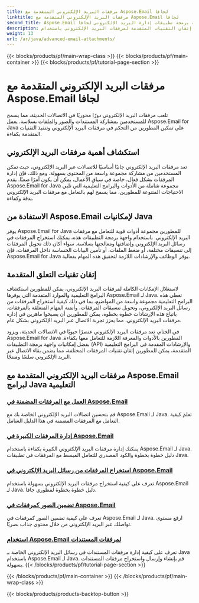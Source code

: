 ```yaml
---
title: مرفقات البريد الإلكتروني المتقدمة مع Aspose.Email لجافا
linktitle: مرفقات البريد الإلكتروني المتقدمة مع Aspose.Email لجافا
second_title: Aspose.Email واجهة برمجة تطبيقات إدارة البريد الإلكتروني لجافا
description: إتقان التقنيات المتقدمة لمرفقات البريد الإلكتروني باستخدام Aspose.Email لـ Java. استكشف البرامج التعليمية للتعامل مع المرفقات بكفاءة.
weight: 13
url: /ar/java/advanced-email-attachments/
---
```


{{< blocks/products/pf/main-wrap-class >}}
{{< blocks/products/pf/main-container >}}
{{< blocks/products/pf/tutorial-page-section >}}

# مرفقات البريد الإلكتروني المتقدمة مع Aspose.Email لجافا


تلعب مرفقات البريد الإلكتروني دورًا محوريًا في الاتصالات الحديثة، مما يسمح للمستخدمين بمشاركة المستندات والصور والملفات بسلاسة. يعمل Aspose.Email for Java على تمكين المطورين من التحكم في مرفقات البريد الإلكتروني وتنفيذ التقنيات المتقدمة بكفاءة.

## استكشاف أهمية مرفقات البريد الإلكتروني

تعد مرفقات البريد الإلكتروني جانبًا أساسيًا للاتصالات عبر البريد الإلكتروني، حيث تمكن المستخدمين من مشاركة مجموعة واسعة من المحتوى بسهولة. ومع ذلك، فإن إدارة المرفقات بشكل فعال، خاصة في سياق الأعمال، يمكن أن يكون أمرًا صعبًا. يقدم Aspose.Email for Java مجموعة شاملة من الأدوات والبرامج التعليمية التي تلبي الاحتياجات المتنوعة للمطورين، مما يسمح لهم بالتعامل مع مرفقات البريد الإلكتروني بدقة وكفاءة.

## الاستفادة من Aspose.Email لإمكانيات Java

يوفر Aspose.Email for Java للمطورين مجموعة أدوات قوية للتعامل مع مرفقات البريد الإلكتروني. باستخدام واجهة برمجة التطبيقات هذه، يمكنك استخراج المرفقات في رسائل البريد الإلكتروني وإضافتها ومعالجتها بسلاسة. سواء أكان ذلك تحويل المرفقات إلى تنسيقات مختلفة، أو ضغط الملفات، أو تأمين البيانات الحساسة داخل المرفقات، فإن Aspose.Email for Java يوفر الوظائف والإرشادات اللازمة لتحقيق هذه المهام بفعالية.

## إتقان تقنيات التعلق المتقدمة

لاستغلال الإمكانات الكاملة لمرفقات البريد الإلكتروني، يمكن للمطورين استكشاف البرامج التعليمية والموارد المتقدمة التي يوفرها Aspose.Email لـ Java. تغطي هذه البرامج التعليمية مجموعة واسعة من المواضيع، بما في ذلك كيفية استخراج المرفقات من رسائل البريد الإلكتروني، وتحويل تنسيقات المرفقات، وأتمتة المهام المتعلقة بالمرفقات. باتباع هذه الإرشادات خطوة بخطوة، يمكن للمطورين أن يصبحوا ماهرين في إدارة مرفقات البريد الإلكتروني، مما يعزز تجربة الاتصال عبر البريد الإلكتروني بشكل عام.

في الختام، تعد مرفقات البريد الإلكتروني عنصرًا حيويًا في الاتصالات الحديثة، ويزود Aspose.Email for Java المطورين بالأدوات والمعرفة اللازمة للتعامل معها بكفاءة. بفضل إمكانيات واجهة برمجة التطبيقات (API) والإرشادات المقدمة في البرامج التعليمية المتقدمة، يمكن للمطورين إتقان تقنيات المرفقات المختلفة، مما يضمن بقاء الاتصال عبر البريد الإلكتروني سلسًا ومنتجًا.

## مرفقات البريد الإلكتروني المتقدمة مع Aspose.Email لبرامج Java التعليمية
### [العمل مع المرفقات المضمنة في Aspose.Email](./working-with-inline-attachments/)
قم بتحسين اتصالات البريد الإلكتروني الخاصة بك مع Aspose.Email لـ Java. تعلم كيفية التعامل مع المرفقات المضمنة في هذا الدليل الشامل.
### [إدارة المرفقات الكبيرة في Aspose.Email](./managing-large-attachments/)
يمكنك إدارة مرفقات البريد الإلكتروني الكبيرة بكفاءة باستخدام Aspose.Email لـ Java. دليل خطوة بخطوة والكود المصدري للتعامل المبسط مع المرفقات في تطبيقات Java.
### [استخراج المرفقات من رسائل البريد الإلكتروني في Aspose.Email](./extracting-attachments-from-email-messages/)
تعرف على كيفية استخراج مرفقات البريد الإلكتروني بسهولة باستخدام Aspose.Email لـ Java. دليل خطوة بخطوة لمطوري جافا.
### [تضمين الصور كمرفقات في Aspose.Email](./embedding-images-as-attachments/)
تعرف على كيفية تضمين الصور كمرفقات في Aspose.Email لـ Java. ارفع مستوى تواصلك عبر البريد الإلكتروني من خلال محتوى جذاب بصريًا.
### [استخدام Aspose.Email لمرفقات المستندات](./using-aspose-email-for-document-attachments/)
تعرف على كيفية إدارة مرفقات المستندات في رسائل البريد الإلكتروني الخاصة بـ Java باستخدام Aspose.Email لـ Java. قم بإنشاء وإرسال واستخراج مرفقات المستندات بسهولة.
{{< /blocks/products/pf/tutorial-page-section >}}

{{< /blocks/products/pf/main-container >}}
{{< /blocks/products/pf/main-wrap-class >}}

{{< blocks/products/products-backtop-button >}}
